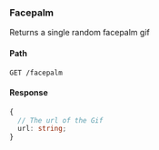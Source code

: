 ### Facepalm

Returns a single random facepalm gif

#### Path

```HTTP
GET /facepalm
```

#### Response

```ts
{
  // The url of the Gif
  url: string;
}
```
